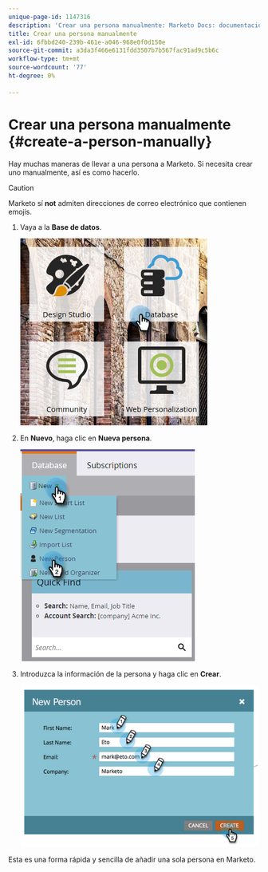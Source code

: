 ```yaml
---
unique-page-id: 1147316
description: 'Crear una persona manualmente: Marketo Docs: documentación del producto'
title: Crear una persona manualmente
exl-id: 6fbbd240-239b-461e-a046-968e0f0d150e
source-git-commit: a3da3f466e6131fdd3507b7b567fac91ad9c5b6c
workflow-type: tm+mt
source-wordcount: '77'
ht-degree: 0%

---
```


# Crear una persona manualmente {#create-a-person-manually}

Hay muchas maneras de llevar a una persona a Marketo. Si necesita crear uno manualmente, así es como hacerlo.

>[!CAUTION]
>
>Marketo sí **not** admiten direcciones de correo electrónico que contienen emojis.

1. Vaya a la **Base de datos**.

   ![](assets/db-1.png)

1. En **Nuevo**, haga clic en **Nueva persona**.

   ![](assets/two-2.png)

1. Introduzca la información de la persona y haga clic en **Crear**.

   ![](assets/three-2.png)

Esta es una forma rápida y sencilla de añadir una sola persona en Marketo.
